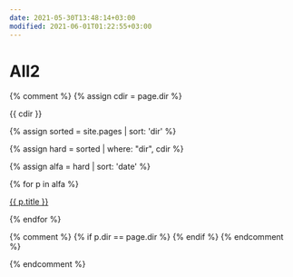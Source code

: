 ```yaml
---
date: 2021-05-30T13:48:14+03:00
modified: 2021-06-01T01:22:55+03:00
---
```


# All2
{% comment %}
{% assign cdir = page.dir %}

{{ cdir }}

{% assign sorted = site.pages | sort: 'dir' %}

{% assign hard = sorted | where: "dir",  cdir %}

{% assign alfa = hard | sort: 'date' %}


<div id="navigation">
{% for p in alfa %}
<p><a href="{{ p.url }}">{{ p.title }}</a></p>
{% endfor %}
</div>

{% comment %}
{% if p.dir == page.dir %}
{% endif %}
{% endcomment %}



{% endcomment %}
